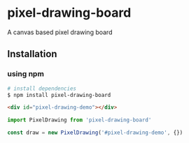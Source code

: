 # pixel-drawing-board
A canvas based pixel drawing board

## Installation

### using npm

```bash
# install dependencies
$ npm install pixel-drawing-board
```

```html
<div id="pixel-drawing-demo"></div>
```

```js
import PixelDrawing from 'pixel-drawing-board'

const draw = new PixelDrawing('#pixel-drawing-demo', {})
```
